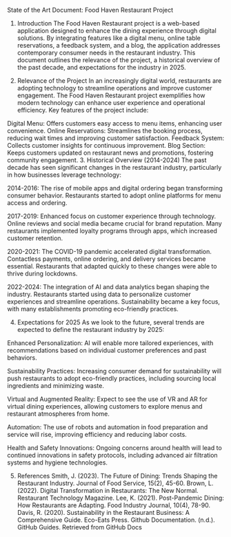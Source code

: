 State of the Art Document: Food Haven Restaurant Project
1. Introduction
The Food Haven Restaurant project is a web-based application designed to enhance the dining experience through digital solutions. By integrating features like a digital menu, online table reservations, a feedback system, and a blog, the application addresses contemporary consumer needs in the restaurant industry. This document outlines the relevance of the project, a historical overview of the past decade, and expectations for the industry in 2025.

2. Relevance of the Project
In an increasingly digital world, restaurants are adopting technology to streamline operations and improve customer engagement. The Food Haven Restaurant project exemplifies how modern technology can enhance user experience and operational efficiency. Key features of the project include:

Digital Menu: Offers customers easy access to menu items, enhancing user convenience.
Online Reservations: Streamlines the booking process, reducing wait times and improving customer satisfaction.
Feedback System: Collects customer insights for continuous improvement.
Blog Section: Keeps customers updated on restaurant news and promotions, fostering community engagement.
3. Historical Overview (2014-2024)
The past decade has seen significant changes in the restaurant industry, particularly in how businesses leverage technology:

2014-2016: The rise of mobile apps and digital ordering began transforming consumer behavior. Restaurants started to adopt online platforms for menu access and ordering.

2017-2019: Enhanced focus on customer experience through technology. Online reviews and social media became crucial for brand reputation. Many restaurants implemented loyalty programs through apps, which increased customer retention.

2020-2021: The COVID-19 pandemic accelerated digital transformation. Contactless payments, online ordering, and delivery services became essential. Restaurants that adapted quickly to these changes were able to thrive during lockdowns.

2022-2024: The integration of AI and data analytics began shaping the industry. Restaurants started using data to personalize customer experiences and streamline operations. Sustainability became a key focus, with many establishments promoting eco-friendly practices.

4. Expectations for 2025
As we look to the future, several trends are expected to define the restaurant industry by 2025:

Enhanced Personalization: AI will enable more tailored experiences, with recommendations based on individual customer preferences and past behaviors.

Sustainability Practices: Increasing consumer demand for sustainability will push restaurants to adopt eco-friendly practices, including sourcing local ingredients and minimizing waste.

Virtual and Augmented Reality: Expect to see the use of VR and AR for virtual dining experiences, allowing customers to explore menus and restaurant atmospheres from home.

Automation: The use of robots and automation in food preparation and service will rise, improving efficiency and reducing labor costs.

Health and Safety Innovations: Ongoing concerns around health will lead to continued innovations in safety protocols, including advanced air filtration systems and hygiene technologies.

5. References
Smith, J. (2023). The Future of Dining: Trends Shaping the Restaurant Industry. Journal of Food Service, 15(2), 45-60.
Brown, L. (2022). Digital Transformation in Restaurants: The New Normal. Restaurant Technology Magazine.
Lee, K. (2021). Post-Pandemic Dining: How Restaurants are Adapting. Food Industry Journal, 10(4), 78-90.
Davis, R. (2020). Sustainability in the Restaurant Business: A Comprehensive Guide. Eco-Eats Press.
Github Documentation. (n.d.). GitHub Guides. Retrieved from GitHub Docs
